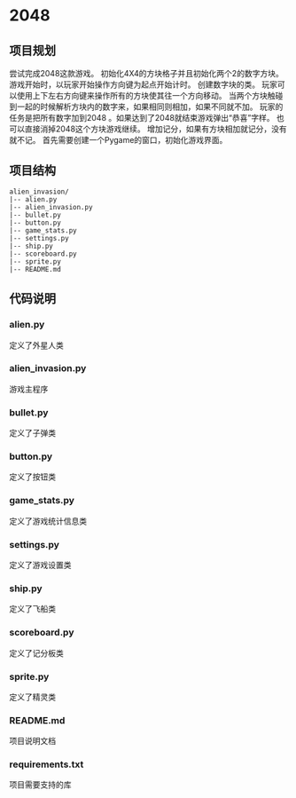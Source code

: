 # 2048
## 项目规划
尝试完成2048这款游戏。
初始化4X4的方块格子并且初始化两个2的数字方块。
游戏开始时，以玩家开始操作方向键为起点开始计时。
创建数字块的类。
玩家可以使用上下左右方向键来操作所有的方块使其往一个方向移动。
当两个方块触碰到一起的时候解析方块内的数字来，如果相同则相加，如果不同就不加。
玩家的任务是把所有数字加到2048 。如果达到了2048就结束游戏弹出“恭喜”字样。
也可以直接消掉2048这个方块游戏继续。
增加记分，如果有方块相加就记分，没有就不记。
首先需要创建一个Pygame的窗口，初始化游戏界面。

## 项目结构
```
alien_invasion/
|-- alien.py
|-- alien_invasion.py
|-- bullet.py
|-- button.py
|-- game_stats.py
|-- settings.py
|-- ship.py
|-- scoreboard.py
|-- sprite.py
|-- README.md
```

## 代码说明
### alien.py
定义了外星人类
### alien_invasion.py
游戏主程序
### bullet.py
定义了子弹类
### button.py
定义了按钮类
### game_stats.py
定义了游戏统计信息类
### settings.py
定义了游戏设置类
### ship.py
定义了飞船类
### scoreboard.py
定义了记分板类
### sprite.py
定义了精灵类
### README.md
项目说明文档
### requirements.txt
项目需要支持的库